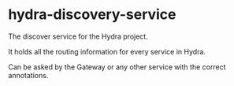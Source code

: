# hydra-discovery-service


The discover service for the Hydra project.  

It holds all the routing information for every service in Hydra.  

Can be asked by the Gateway or any other service with the correct annotations.  
